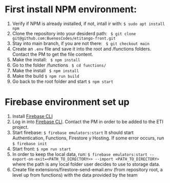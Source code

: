 # First install NPM environment:

1. Verify if NPM is already installed, if not, intall ir with:
   `$ sudo apt install npm`
2. Clone the repository into your desiderd path:
   ` $ git clone git@github.com:BuenosCodes/etitango-front.git`
3. Stay into main branch, if you are not there:
   ` $ git checkout main`
4. Create an `.env` file and save it into the root and /functions folders. Contact the PM to get the file content.
5. Make the install:
   ` $ npm install`
6. Go to the folder /functions
   ` $ cd functions/`
7. Make the install
   ` $ npm install`
8. Make the build
   `$ npm run build`
9. Go back to the root folder and start
   `$ npm start`

# Firebase environment set up

1. Install [Firebase CLI](https://firebase.google.com/docs/cli#setup_update_cli)
2. Log in into [Firebase CLI](https://firebase.google.com/docs/cli#sign-in-test-cli). Contact the PM in order to be added to the ETI project.
3. Start firebase:
   `$ firebase emulators:start`
   It should start Authentication, Functions, Firestore y Hosting. If some error occurs, run
   `$ firebase init`
4. Start front:
   `$ npm run start`
5. In order to keep the local data, run:
   `$ firebase emulators:start --export-on-exit=<PATH_TO_DIRECTORY>> --import <PATH_TO_DIRECTORY>`
   where the path is any local folder user decides to use to storage data.
6. Create file extensions/firestore-send-email.env (from repository root, a level up from functions) with the data provided by the team